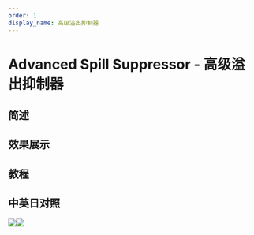 ```yaml
---
order: 1
display_name: 高级溢出抑制器
---
```


# Advanced Spill Suppressor - 高级溢出抑制器

## 简述

## 效果展示

## 教程

## 中英日对照

![](https://mir.yuelili.com/user/AE/effects/AE-Effects-Keying-Advanced_Spill_Suppressor.png)![](https://mir.yuelili.com/user/AE/effects/AE-Effects-Keying-Advanced_Spill_Suppressor_cn.png)
